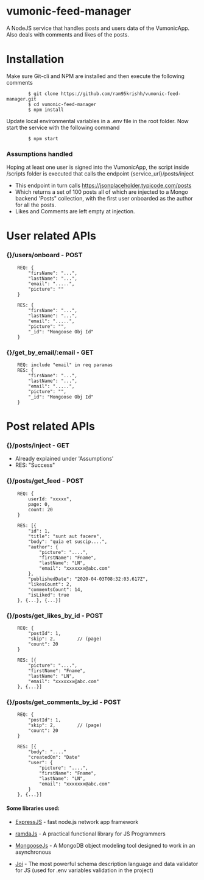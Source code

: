# vumonic-feed-manager

A NodeJS service that handles posts and users data of the VumonicApp. Also deals with comments and likes of the posts.

# Installation

Make sure Git-cli and NPM are installed and then execute the following comments
```
        $ git clone https://github.com/ram95krishh/vumonic-feed-manager.git
        $ cd vumonic-feed-manager
        $ npm install
```
Update local environmental variables in a .env file in the root folder.
Now start the service with the following command
```
        $ npm start
```

### Assumptions handled

Hoping at least one user is signed into the VumonicApp, the script inside /scripts folder is executed that calls the endpoint {service_url}/posts/inject

- This endpoint in turn calls https://jsonplaceholder.typicode.com/posts
- Which returns a set of 100 posts all of which are injected to a Mongo backend 'Posts" collection, with the first user onboarded as the author for all the posts.
- Likes and Comments are left empty at injection.

# User related APIs
### {}/users/onboard - POST
```
    REQ: {
        "firsName": "...",
        "lastName": "...",
        "email": ".....",
        "picture": ""
    }
    
    RES: {
        "firsName": "...",
        "lastName": "...",
        "email": ".....",
        "picture": "",
        "_id": "Mongoose Obj Id"
    }
```

### {}/get_by_email/:email - GET

```
    REQ: include "email" in req paramas
    RES: {
        "firsName": "...",
        "lastName": "...",
        "email": ".....",
        "picture": "",
        "_id": "Mongoose Obj Id"
    }
```

# Post related APIs

### {}/posts/inject - GET

- Already explained under 'Assumptions'
- RES: "Success"

### {}/posts/get_feed - POST

```
    REQ: {
        userId: "xxxxx",
        page: 0,
        count: 20
    }
    
    RES: [{
        "id": 1,
        "title": "sunt aut facere",
        "body": "quia et suscip....",
        "author": {
            "picture": "....",
            "firstName": "Fname",
            "lastName": "LN",
            "email": "xxxxxxx@abc.com"
        },
        "publishedDate": "2020-04-03T08:32:03.617Z",
        "likesCount": 2,
        "commentsCount": 14,
        "isLiked": true
    }, {...}, {...}]
```

### {}/posts/get_likes_by_id - POST

```
    REQ: {
        "postId": 1,
        "skip": 2,        // (page)
        "count": 20
    }
    
    RES: [{
        "picture": "....",
        "firstName": "Fname",
        "lastName": "LN",
        "email": "xxxxxxx@abc.com"
    }, {...}]
```

### {}/posts/get_comments_by_id - POST

```
    REQ: {
        "postId": 1,
        "skip": 2,        // (page)
        "count": 20
    }
    
    RES: [{
        "body": "...."
        "createdOn": "Date"
        "user": {
            "picture": "....",
            "firstName": "Fname",
            "lastName": "LN",
            "email": "xxxxxxx@abc.com"
        }
    }, {...}]
```

#### Some libraries used:

* [ExpressJS] - fast node.js network app framework
* [ramdaJs] - A practical functional library for JS Programmers
* [MongooseJs] - A MongoDB object modeling tool designed to work in an asynchronous 
* [Joi] - The most powerful schema description language and data validator for JS (used for .env variables validation in the project)


   [ExpressJS]: <https://github.com/expressjs/express>
   [ramdaJs]: <https://ramdajs.com/docs/>
   [MongooseJs]: <https://github.com/Automattic/mongoose>
   [Joi]: <https://hapi.dev/module/joi/>
